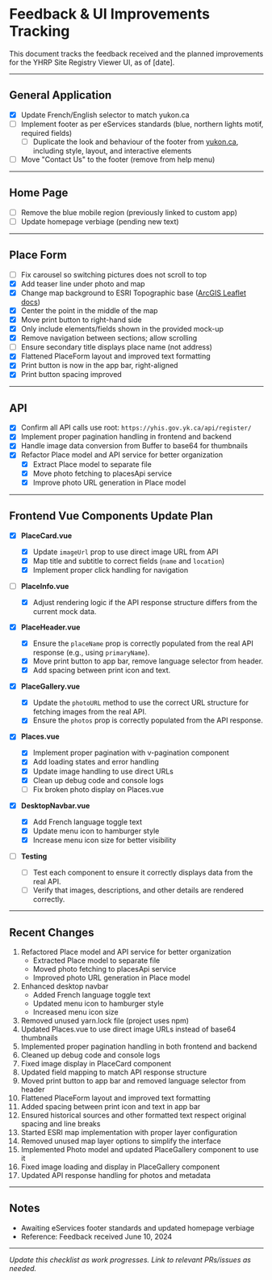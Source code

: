 # Feedback & UI Improvements Tracking

This document tracks the feedback received and the planned improvements for the YHRP Site Registry Viewer UI, as of [date].

---

## General Application

- [x] Update French/English selector to match yukon.ca
- [ ] Implement footer as per eServices standards (blue, northern lights motif, required fields)
  - [ ] Duplicate the look and behaviour of the footer from [yukon.ca](https://yukon.ca), including style, layout, and interactive elements
- [ ] Move "Contact Us" to the footer (remove from help menu)

---

## Home Page

- [ ] Remove the blue mobile region (previously linked to custom app)
- [ ] Update homepage verbiage (pending new text)

---

## Place Form

- [ ] Fix carousel so switching pictures does not scroll to top
- [x] Add teaser line under photo and map
- [x] Change map background to ESRI Topographic base ([ArcGIS Leaflet docs](https://developers.arcgis.com/esri-leaflet/maps/change-the-basemap-style/))
- [x] Center the point in the middle of the map
- [x] Move print button to right-hand side
- [x] Only include elements/fields shown in the provided mock-up
- [x] Remove navigation between sections; allow scrolling
- [ ] Ensure secondary title displays place name (not address)
- [x] Flattened PlaceForm layout and improved text formatting
- [x] Print button is now in the app bar, right-aligned
- [x] Print button spacing improved

---

## API

- [x] Confirm all API calls use root: `https://yhis.gov.yk.ca/api/register/`
- [x] Implement proper pagination handling in frontend and backend
- [x] Handle image data conversion from Buffer to base64 for thumbnails
- [x] Refactor Place model and API service for better organization
  - [x] Extract Place model to separate file
  - [x] Move photo fetching to placesApi service
  - [x] Improve photo URL generation in Place model

---

## Frontend Vue Components Update Plan

- [x] **PlaceCard.vue**

  - [x] Update `imageUrl` prop to use direct image URL from API
  - [x] Map title and subtitle to correct fields (`name` and `location`)
  - [x] Implement proper click handling for navigation

- [ ] **PlaceInfo.vue**

  - [x] Adjust rendering logic if the API response structure differs from the current mock data.

- [x] **PlaceHeader.vue**

  - [x] Ensure the `placeName` prop is correctly populated from the real API response (e.g., using `primaryName`).
  - [x] Move print button to app bar, remove language selector from header.
  - [x] Add spacing between print icon and text.

- [x] **PlaceGallery.vue**

  - [x] Update the `photoURL` method to use the correct URL structure for fetching images from the real API.
  - [x] Ensure the `photos` prop is correctly populated from the API response.

- [x] **Places.vue**

  - [x] Implement proper pagination with v-pagination component
  - [x] Add loading states and error handling
  - [x] Update image handling to use direct URLs
  - [x] Clean up debug code and console logs
  - [ ] Fix broken photo display on Places.vue

- [x] **DesktopNavbar.vue**

  - [x] Add French language toggle text
  - [x] Update menu icon to hamburger style
  - [x] Increase menu icon size for better visibility

- [ ] **Testing**
  - [ ] Test each component to ensure it correctly displays data from the real API.
  - [ ] Verify that images, descriptions, and other details are rendered correctly.

---

## Recent Changes

1. Refactored Place model and API service for better organization
   - Extracted Place model to separate file
   - Moved photo fetching to placesApi service
   - Improved photo URL generation in Place model
2. Enhanced desktop navbar
   - Added French language toggle text
   - Updated menu icon to hamburger style
   - Increased menu icon size
3. Removed unused yarn.lock file (project uses npm)
4. Updated Places.vue to use direct image URLs instead of base64 thumbnails
5. Implemented proper pagination handling in both frontend and backend
6. Cleaned up debug code and console logs
7. Fixed image display in PlaceCard component
8. Updated field mapping to match API response structure
9. Moved print button to app bar and removed language selector from header
10. Flattened PlaceForm layout and improved text formatting
11. Added spacing between print icon and text in app bar
12. Ensured historical sources and other formatted text respect original spacing and line breaks
13. Started ESRI map implementation with proper layer configuration
14. Removed unused map layer options to simplify the interface
15. Implemented Photo model and updated PlaceGallery component to use it
16. Fixed image loading and display in PlaceGallery component
17. Updated API response handling for photos and metadata

---

## Notes

- Awaiting eServices footer standards and updated homepage verbiage
- Reference: Feedback received June 10, 2024

---

_Update this checklist as work progresses. Link to relevant PRs/issues as needed._
